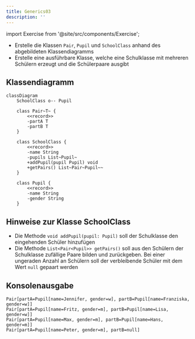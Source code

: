 ```yaml
---
title: Generics03
description: ''
---
```


import Exercise from '@site/src/components/Exercise';

- Erstelle die Klassen `Pair`, `Pupil` und `SchoolClass` anhand des abgebildeten Klassendiagramms
- Erstelle eine ausführbare Klasse, welche eine Schulklasse mit mehreren Schülern erzeugt und die Schülerpaare ausgibt

## Klassendiagramm

```mermaid
classDiagram
    SchoolClass o-- Pupil

    class Pair~T~ {
        <<record>>
        -partA T
        -partB T
    }

    class SchoolClass {
        <<record>>
        -name String
        -pupils List~Pupil~
        +addPupil(pupil Pupil) void
        +getPairs() List~Pair~Pupil~~
    }

    class Pupil {
        <<record>>
        -name String
        -gender String
    }
```

## Hinweise zur Klasse SchoolClass

- Die Methode `void addPupil(pupil: Pupil)` soll der Schulklasse den eingehenden Schüler hinzufügen
- Die Methode `List<Pair<Pupil>> getPairs()` soll aus den Schülern der Schulklasse zufällige Paare bilden und zurückgeben. Bei einer ungeraden Anzahl an Schülern soll der verbleibende Schüler mit dem Wert `null` gepaart werden

## Konsolenausgabe

```console
Pair[partA=Pupil[name=Jennifer, gender=w], partB=Pupil[name=Franziska, gender=w]]
Pair[partA=Pupil[name=Fritz, gender=m], partB=Pupil[name=Lisa, gender=w]]
Pair[partA=Pupil[name=Max, gender=m], partB=Pupil[name=Hans, gender=m]]
Pair[partA=Pupil[name=Peter, gender=m], partB=null]
```

<Exercise pullRequest="64" branchSuffix="generics/03" />
